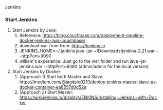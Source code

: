 Jenkins

### Start Jenkins
1. Start Jenkins by Java: 
    1. Reference: https://blog.couchbase.com/deployment-pipeline-docker-jenkins-java-couchbase/
    2. download war from from: https://jenkins.io
    3. JENKINS_HOME=~/.jenkins java -jar ~/Downloads/jenkins-2.21.war --httpPort=9090
    4. william's experience: Just go to the war folder and run java -jar jenkins.war --httpPort=9090 (admin/admin for the local version)
2. Start Jenkins by Docker
    1. (Approach 1) Start both Master and Slave: https://medium.com/@jagdale0210/deploy-jenkins-master-slave-as-docker-container-ea8557d0d52a
    2. (Approach 2) Start Master: https://wiki.jenkins.io/display/JENKINS/Installing+Jenkins+with+Docker
